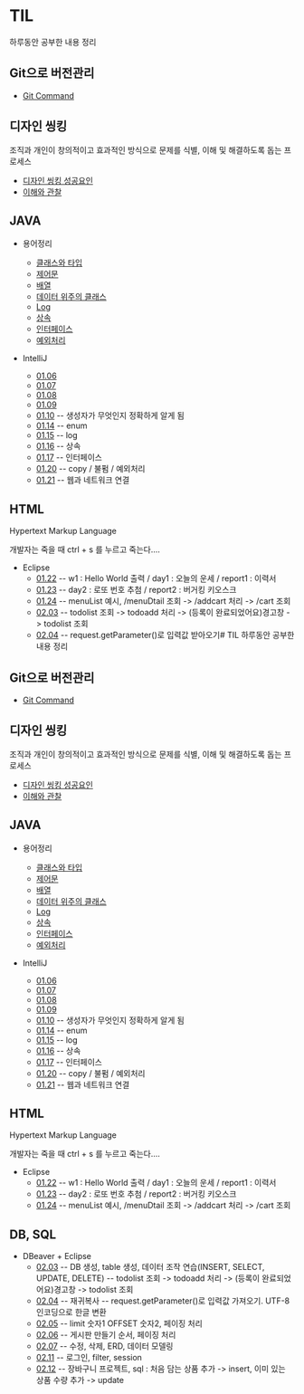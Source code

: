 # TIL
  하루동안 공부한 내용 정리
## Git으로 버전관리 
* [Git Command](./용어정리/12.31.txt)

## 디자인 씽킹
  조직과 개인이 창의적이고 효과적인 방식으로 문제를 식별, 이해 및 해결하도록 돕는 프로세스
* [디자인 씽킹 성공요인](./용어정리/01.02.md)
* [이해와 관찰](./01.02/이해와관찰_자료.xlsx)
  
## JAVA
* 용어정리
  - [클래스와 타입](./용어정리/01.03.md)
  - [제어문](./용어정리/제어문.md)
  - [배열](./용어정리/배열.md)
  - [데이터 위주의 클래스](./용어정리/데이터위주의클래스.md)
  - [Log](./용어정리/Log.md)
  - [상속](./용어정리/상속.md)
  - [인터페이스](./용어정리/인터페이스.md)
  - [예외처리](./용어정리/예외처리.md)

* IntelliJ
  - [01.06](./01.06/main/java/org/example)
  - [01.07](./01.07/main/java/org/example)
  - [01.08](./01.08/main/java/org/example)
  - [01.09](./01.09/main/java/org/example)
  - [01.10](./01.10/main/java/org/example)  -- 생성자가 무엇인지 정확하게 알게 됨
  - [01.14](./01.14/main/java/org/example)  -- enum
  - [01.15](./01.15) -- log
  - [01.16](./01.16) -- 상속
  - [01.17](./01.17) -- 인터페이스
  - [01.20](./01.20) -- copy / 불펌 / 예외처리
  - [01.21](./01.21) -- 웹과 네트워크 연결
 
## HTML
  Hypertext Markup Language
  
  개발자는 죽을 때 ctrl + s 를 누르고 죽는다....
* Eclipse
  - [01.22](./01.22)  --  w1 : Hello World 출력 / day1 : 오늘의 운세 / report1 : 이력서
  - [01.23](./01.23)  --  day2 : 로또 번호 추첨 / report2 : 버거킹 키오스크
  - [01.24](./01.24)  --  menuList 예시, /menuDtail 조회 -> /addcart 처리 -> /cart 조회
  - [02.03](./02.03/todo)  --  todolist 조회 -> todoadd 처리 -> (등록이 완료되었어요)경고창 -> todolist 조회
  - [02.04](./02.04)  --  request.getParameter()로 입력값 받아오기# TIL
  하루동안 공부한 내용 정리
## Git으로 버전관리 
* [Git Command](./용어정리/12.31.txt)

## 디자인 씽킹
  조직과 개인이 창의적이고 효과적인 방식으로 문제를 식별, 이해 및 해결하도록 돕는 프로세스
* [디자인 씽킹 성공요인](./용어정리/01.02.md)
* [이해와 관찰](./01.02/이해와관찰_자료.xlsx)
  
## JAVA
* 용어정리
  - [클래스와 타입](./용어정리/01.03.md)
  - [제어문](./용어정리/제어문.md)
  - [배열](./용어정리/배열.md)
  - [데이터 위주의 클래스](./용어정리/데이터위주의클래스.md)
  - [Log](./용어정리/Log.md)
  - [상속](./용어정리/상속.md)
  - [인터페이스](./용어정리/인터페이스.md)
  - [예외처리](./용어정리/예외처리.md)

* IntelliJ
  - [01.06](./01.06/main/java/org/example)
  - [01.07](./01.07/main/java/org/example)
  - [01.08](./01.08/main/java/org/example)
  - [01.09](./01.09/main/java/org/example)
  - [01.10](./01.10/main/java/org/example)  -- 생성자가 무엇인지 정확하게 알게 됨
  - [01.14](./01.14/main/java/org/example)  -- enum
  - [01.15](./01.15) -- log
  - [01.16](./01.16) -- 상속
  - [01.17](./01.17) -- 인터페이스
  - [01.20](./01.20) -- copy / 불펌 / 예외처리
  - [01.21](./01.21) -- 웹과 네트워크 연결
 
## HTML
  Hypertext Markup Language
  
  개발자는 죽을 때 ctrl + s 를 누르고 죽는다....
* Eclipse
  - [01.22](./01.22)  --  w1 : Hello World 출력 / day1 : 오늘의 운세 / report1 : 이력서
  - [01.23](./01.23)  --  day2 : 로또 번호 추첨 / report2 : 버거킹 키오스크
  - [01.24](./01.24)  --  menuList 예시, /menuDtail 조회 -> /addcart 처리 -> /cart 조회
  
 ## DB, SQL
 
* DBeaver + Eclipse
  - [02.03](./02.03)  --  DB 생성, table 생성, 데이터 조작 연습(INSERT, SELECT, UPDATE, DELETE)   --  todolist 조회 -> todoadd 처리 -> (등록이 완료되었어요)경고창 -> todolist 조회
  - [02.04](./02.04)  --  재귀복사 --  request.getParameter()로 입력값 가져오기. UTF-8 인코딩으로 한글 변환
  - [02.05](./02.05)  --  limit 숫자1 OFFSET 숫자2, 페이징 처리
  - [02.06](./02.06)  --  게시판 만들기 순서, 페이징 처리
  - [02.07](./02.07)  --  수정, 삭제, ERD, 데이터 모델링
  - [02.11](./02.11)  --  로그인, filter, session
  - [02.12](./02.12)  --  장바구니 프로젝트, sql : 처음 담는 상품 추가 -> insert, 이미 있는 상품 수량 추가 -> update
